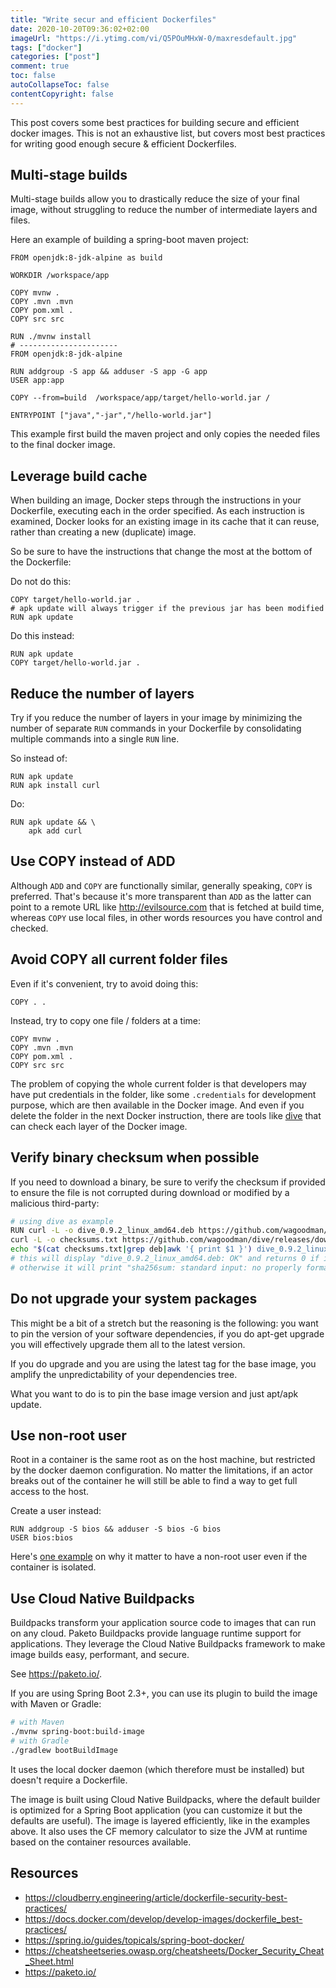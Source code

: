 ```yaml
---
title: "Write secur and efficient Dockerfiles"
date: 2020-10-20T09:36:02+02:00
imageUrl: "https://i.ytimg.com/vi/Q5POuMHxW-0/maxresdefault.jpg"
tags: ["docker"]
categories: ["post"]
comment: true
toc: false
autoCollapseToc: false
contentCopyright: false
---
```


This post covers some best practices for building secure and efficient docker images.
This is not an exhaustive list, but covers most best practices for writing good enough secure &
efficient Dockerfiles.

<!--more-->

## Multi-stage builds

Multi-stage builds allow you to drastically reduce the size of your final image, without struggling
to reduce the number of intermediate layers and files.

Here an example of building a spring-boot maven project:

```
FROM openjdk:8-jdk-alpine as build

WORKDIR /workspace/app

COPY mvnw .
COPY .mvn .mvn
COPY pom.xml .
COPY src src

RUN ./mvnw install
# ----------------------
FROM openjdk:8-jdk-alpine

RUN addgroup -S app && adduser -S app -G app
USER app:app

COPY --from=build  /workspace/app/target/hello-world.jar /

ENTRYPOINT ["java","-jar","/hello-world.jar"]
```

This example first build the maven project and only copies the needed files to the final docker image.

## Leverage build cache

When building an image, Docker steps through the instructions in your Dockerfile, executing each in
the order specified. As each instruction is examined, Docker looks for an existing image in its cache
that it can reuse, rather than creating a new (duplicate) image.

So be sure to have the instructions that change the most at the bottom of the Dockerfile:

Do not do this:

```
COPY target/hello-world.jar .
# apk update will always trigger if the previous jar has been modified
RUN apk update
```

Do this instead:

```
RUN apk update
COPY target/hello-world.jar .
```

## Reduce the number of layers

Try if you reduce the number of layers in your image by minimizing the number of separate `RUN`
commands in your Dockerfile by consolidating multiple commands into a single `RUN` line.

So instead of:

```
RUN apk update
RUN apk install curl
```

Do:

```
RUN apk update && \
    apk add curl
```

## Use COPY instead of ADD

Although `ADD` and `COPY` are functionally similar, generally speaking, `COPY` is preferred. That's
because it's more transparent than `ADD` as the latter can point to a remote URL like
http://evilsource.com that is fetched at build time, whereas `COPY` use local files, in other
words resources you have control and checked.

## Avoid COPY all current folder files

Even if it's convenient, try to avoid doing this:

```
COPY . .
```

Instead, try to copy one file / folders at a time:

```
COPY mvnw .
COPY .mvn .mvn
COPY pom.xml .
COPY src src
```

The problem of copying the whole current folder is that developers may have put credentials in the
folder, like some `.credentials` for development purpose, which are then available in the Docker
image. And even if you delete the folder in the next Docker instruction, there are tools like
[dive](https://github.com/wagoodman/dive) that can check each layer of the Docker image.

## Verify binary checksum when possible

If you need to download a binary, be sure to verify the checksum if provided to ensure the file is
not corrupted during download or modified by a malicious third-party:

```bash
# using dive as example
RUN curl -L -o dive_0.9.2_linux_amd64.deb https://github.com/wagoodman/dive/releases/download/v0.9.2/dive_0.9.2_linux_amd64.deb &&
curl -L -o checksums.txt https://github.com/wagoodman/dive/releases/download/v0.9.2/dive_0.9.2_checksums.txt &&
echo "$(cat checksums.txt|grep deb|awk '{ print $1 }') dive_0.9.2_linux_amd64.deb" | sha256sum -c
# this will display "dive_0.9.2_linux_amd64.deb: OK" and returns 0 if it's alright
# otherwise it will print "sha256sum: standard input: no properly formatted SHA256 checksum lines found" and returns 1, thus stopping the docker build
```

## Do not upgrade your system packages

This might be a bit of a stretch but the reasoning is the following: you want to pin the version of
your software dependencies, if you do apt-get upgrade you will effectively upgrade them all to the
latest version.

If you do upgrade and you are using the latest tag for the base image, you amplify the
unpredictability of your dependencies tree.

What you want to do is to pin the base image version and just apt/apk update.

## Use non-root user

Root in a container is the same root as on the host machine, but restricted by the docker daemon
configuration. No matter the limitations, if an actor breaks out of the container he will still be
able to find a way to get full access to the host.

Create a user instead:

```
RUN addgroup -S bios && adduser -S bios -G bios
USER bios:bios
```

Here's [one example](https://americanexpress.io/do-not-run-dockerized-applications-as-root/#if-the-container-is-isolated-why-does-it-matter)
on why it matter to have a non-root user even if the container is isolated.

## Use Cloud Native Buildpacks

Buildpacks transform your application source code to images that can run on any cloud. Paketo
Buildpacks provide language runtime support for applications. They leverage the Cloud Native
Buildpacks framework to make image builds easy, performant, and secure.

See https://paketo.io/.

If you are using Spring Boot 2.3+, you can use its plugin to build the image with Maven or Gradle:

```bash
# with Maven
./mvnw spring-boot:build-image
# with Gradle
./gradlew bootBuildImage
```

It uses the local docker daemon (which therefore must be installed) but doesn't require a Dockerfile.

The image is built using Cloud Native Buildpacks, where the default builder is optimized for a
Spring Boot application (you can customize it but the defaults are useful). The image is layered
efficiently, like in the examples above. It also uses the CF memory calculator to size the JVM at
runtime based on the container resources available.

## Resources

- https://cloudberry.engineering/article/dockerfile-security-best-practices/
- https://docs.docker.com/develop/develop-images/dockerfile_best-practices/
- https://spring.io/guides/topicals/spring-boot-docker/
- https://cheatsheetseries.owasp.org/cheatsheets/Docker_Security_Cheat_Sheet.html
- https://paketo.io/

